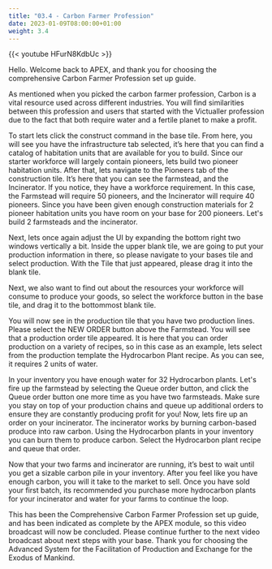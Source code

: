 ```yaml
---
title: "03.4 - Carbon Farmer Profession"
date: 2023-01-09T08:00:00+01:00
weight: 3.4
---
```


{{< youtube HFurN8KdbUc >}}

Hello. Welcome back to APEX, and thank you for choosing the comprehensive Carbon Farmer Profession set up guide.

As mentioned when you picked the carbon farmer profession, Carbon is a vital resource used across different industries. You will find similarities between this profession and users that started with the Victualler profession due to the fact that both require water and a fertile planet to make a profit.

To start lets click the construct command in the base tile. From here, you will see you have the infrastructure tab selected, it’s here that you can find a catalog of habitation units that are available for you to build. Since our starter workforce will largely contain pioneers, lets build two pioneer habitation units. After that, lets navigate to the Pioneers tab of the construction tile. It’s here that you can see the farmstead, and the Incinerator. If you notice, they have a workforce requirement. In this case, the Farmstead  will require 50 pioneers, and the Incinerator will require 40 pioneers. Since you have been given enough construction materials for 2 pioneer habitation units you have room on your base for 200 pioneers. Let's build 2 farmsteads and the incinerator.

Next, lets once again adjust the UI by expanding the bottom right two windows vertically a bit. Inside the upper blank tile, we are going to put your production information in there, so please navigate to your bases tile and select production. With the Tile that just appeared, please drag it into the blank tile.

Next, we also want to find out about the resources your workforce will consume to produce your goods, so select the workforce button in the base tile, and drag it to the bottommost blank tile.

You will now see in the production tile that you have two production lines. Please select the NEW ORDER button above the Farmstead. You will see that a production order tile appeared. It is here that you can order production on a variety of recipes, so in this case as an example, lets select from the production template the Hydrocarbon Plant recipe. As you can see, it requires 2 units of water.

In your inventory you have enough water for 32 Hydrocarbon plants. Let's fire up the farmstead by selecting the Queue order button, and click  the Queue order button one more time as you have two farmsteads. Make sure you stay on top of your production chains and queue up additional orders to ensure they are constantly producing profit for you! Now, lets fire up an order on your incinerator. The incinerator works by burning carbon-based produce into raw carbon. Using the Hydrocarbon plants in your inventory you can burn them to produce carbon. Select the Hydrocarbon plant recipe and queue that order.

Now that your two farms and incinerator are running, it’s best to wait until you get a sizable carbon pile in your inventory. After you feel like you have enough carbon, you will it take to the market to sell. Once you have sold your first batch, its recommended you purchase more hydrocarbon plants for your incinerator and water for your farms to continue the loop.

This has been the Comprehensive Carbon Farmer Profession set up guide, and has been indicated as complete by the APEX module, so this video broadcast will now be concluded. Please continue further to the next video broadcast about next steps with your base. Thank you for choosing the Advanced System for the Facilitation of Production and Exchange for the Exodus of Mankind.